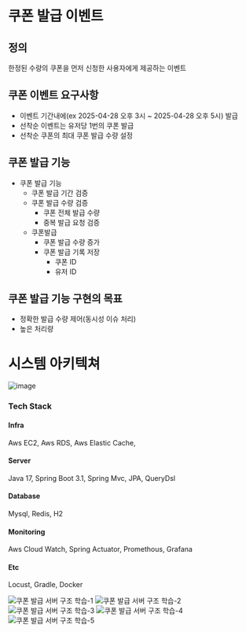 # 쿠폰 발급 이벤트

## 정의
한정된 수량의 쿠폰을 먼저 신청한 사용자에게 제공하는 이벤트

## 쿠폰 이벤트 요구사항
- 이벤트 기간내에(ex 2025-04-28 오후 3시 ~ 2025-04-28 오후 5시) 발급
- 선착순 이벤트는 유저당 1번의 쿠폰 발급
- 선착순 쿠폰의 최대 쿠폰 발급 수량 설정
## 쿠폰 발급 기능
- 쿠폰 발급 기능
  - 쿠폰 발급 기간 검증
  - 쿠폰 발급 수량 검증
    - 쿠폰 전체 발급 수량
    - 중복 발급 요청 검증
  - 쿠폰발급
    - 쿠폰 발급 수량 증가
    - 쿠폰 발급 기록 저장
      - 쿠폰 ID
      - 유저 ID
## 쿠폰 발급 기능 구현의 목표
- 정확한 발급 수량 제어(동시성 이슈 처리)
- 높은 처리량

# 시스템 아키텍쳐
![image](https://github.com/user-attachments/assets/d2142266-52f1-4dd2-b987-d8da0df3ba7e)

### Tech Stack
#### Infra
Aws EC2, Aws RDS, Aws Elastic Cache,

#### Server
Java 17, Spring Boot 3.1, Spring Mvc, JPA, QueryDsl

#### Database
Mysql, Redis, H2

#### Monitoring
Aws Cloud Watch, Spring Actuator, Promethous, Grafana

#### Etc
Locust, Gradle, Docker

![쿠폰 발급 서버 구조 학습-1](https://github.com/user-attachments/assets/19cf08ac-56a5-4296-b691-44746614906e)
![쿠폰 발급 서버 구조 학습-2](https://github.com/user-attachments/assets/cc56774d-b09b-4875-89d6-6cfff61251f4)
![쿠폰 발급 서버 구조 학습-3](https://github.com/user-attachments/assets/8e2638d4-b571-4b60-ba4c-a8d43c95e19e)
![쿠폰 발급 서버 구조 학습-4](https://github.com/user-attachments/assets/ba8ee9bb-194d-4702-9398-823e433a9b85)
![쿠폰 발급 서버 구조 학습-5](https://github.com/user-attachments/assets/8a24d044-ec88-4612-8e23-0b2b440ea4b0)


